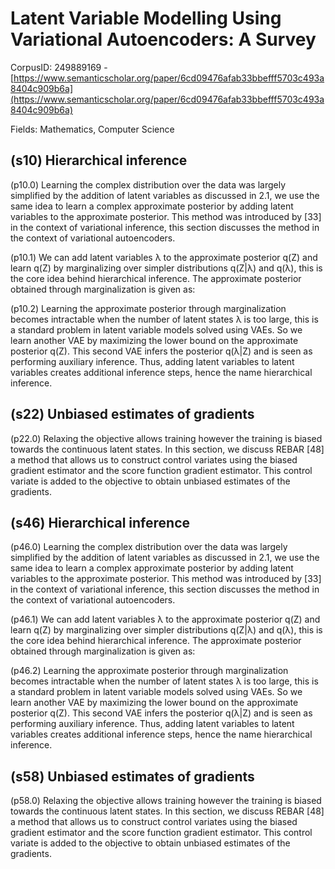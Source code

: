 # Latent Variable Modelling Using Variational Autoencoders: A Survey

CorpusID: 249889169 - [https://www.semanticscholar.org/paper/6cd09476afab33bbefff5703c493a8404c909b6a](https://www.semanticscholar.org/paper/6cd09476afab33bbefff5703c493a8404c909b6a)

Fields: Mathematics, Computer Science

## (s10) Hierarchical inference
(p10.0) Learning the complex distribution over the data was largely simplified by the addition of latent variables as discussed in 2.1, we use the same idea to learn a complex approximate posterior by adding latent variables to the approximate posterior. This method was introduced by [33] in the context of variational inference, this section discusses the method in the context of variational autoencoders.

(p10.1) We can add latent variables λ to the approximate posterior q(Z) and learn q(Z) by marginalizing over simpler distributions q(Z|λ) and q(λ), this is the core idea behind hierarchical inference. The approximate posterior obtained through marginalization is given as:

(p10.2) Learning the approximate posterior through marginalization becomes intractable when the number of latent states λ is too large, this is a standard problem in latent variable models solved using VAEs. So we learn another VAE by maximizing the lower bound on the approximate posterior q(Z). This second VAE infers the posterior q(λ|Z) and is seen as performing auxiliary inference. Thus, adding latent variables to latent variables creates additional inference steps, hence the name hierarchical inference.
## (s22) Unbiased estimates of gradients
(p22.0) Relaxing the objective allows training however the training is biased towards the continuous latent states. In this section, we discuss REBAR [48] a method that allows us to construct control variates using the biased gradient estimator and the score function gradient estimator. This control variate is added to the objective to obtain unbiased estimates of the gradients.
## (s46) Hierarchical inference
(p46.0) Learning the complex distribution over the data was largely simplified by the addition of latent variables as discussed in 2.1, we use the same idea to learn a complex approximate posterior by adding latent variables to the approximate posterior. This method was introduced by [33] in the context of variational inference, this section discusses the method in the context of variational autoencoders.

(p46.1) We can add latent variables λ to the approximate posterior q(Z) and learn q(Z) by marginalizing over simpler distributions q(Z|λ) and q(λ), this is the core idea behind hierarchical inference. The approximate posterior obtained through marginalization is given as:

(p46.2) Learning the approximate posterior through marginalization becomes intractable when the number of latent states λ is too large, this is a standard problem in latent variable models solved using VAEs. So we learn another VAE by maximizing the lower bound on the approximate posterior q(Z). This second VAE infers the posterior q(λ|Z) and is seen as performing auxiliary inference. Thus, adding latent variables to latent variables creates additional inference steps, hence the name hierarchical inference.
## (s58) Unbiased estimates of gradients
(p58.0) Relaxing the objective allows training however the training is biased towards the continuous latent states. In this section, we discuss REBAR [48] a method that allows us to construct control variates using the biased gradient estimator and the score function gradient estimator. This control variate is added to the objective to obtain unbiased estimates of the gradients.
